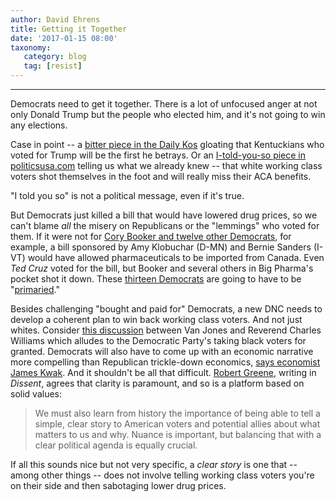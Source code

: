 ```yaml
---
author: David Ehrens
title: Getting it Together
date: '2017-01-15 08:00'
taxonomy:
   category: blog
   tag: [resist]
---
```

---
Democrats need to get it together. There is a lot of unfocused anger at not only Donald Trump but the people who elected him, and it's not going to win any elections.

Case in point -- a [bitter piece in the Daily Kos](https://www.dailykos.com/story/2016/12/12/1610198/-Be-happy-for-coal-miners-losing-their-health-insurance-They-re-getting-exactly-what-they-voted-for) gloating that Kentuckians who voted for Trump will be the first he betrays. Or an [I-told-you-so piece in politicsusa.com](http://www.politicususa.com/2017/01/13/income-republicans-voted-trump-government-healthcare.html) telling us what we already knew -- that white working class voters shot themselves in the foot and will really miss their ACA benefits.

"I told you so" is not a political message, even if it's true.

But Democrats just killed a bill that would have lowered drug prices, so we can't blame *all* the misery on Republicans or the "lemmings" who voted for them. If it were not for [Cory Booker and twelve other Democrats](https://theslot.jezebel.com/for-some-reason-cory-booker-and-12-other-dems-killed-a-1791116094), for example, a bill sponsored by Amy Klobuchar (D-MN) and Bernie Sanders (I-VT) would have allowed pharmaceuticals to be imported from Canada. Even *Ted Cruz* voted for the bill, but Booker and several others in Big Pharma's pocket shot it down. These [thirteen Democrats](https://www.pastemagazine.com/articles/2017/01/thirteen-democrats-just-stopped-bernie-sanders-ame.html) are going to have to be "[primaried](https://www.goodreads.com/book/show/18736804-getting-primaried?from_search=true)."

Besides challenging "bought and paid for" Democrats, a new DNC needs to develop a coherent plan to win back working class voters. And not just whites. Consider [this discussion](http://www.cnn.com/videos/tv/2017/01/12/van-jones-investigates-detroits-black-vote-pkg-ac360.cnn) between Van Jones and Reverend Charles Williams which alludes to the Democratic Party's taking black voters for granted. Democrats will also have to come up with an economic narrative more compelling than Republican trickle-down economics, [says economist James Kwak](http://lithub.com/the-failure-of-democratic-storytelling/). And it shouldn't be all that difficult. [Robert Greene](https://www.dissentmagazine.org/article/devil-we-know-trumpism-us-history), writing in *Dissent*, agrees that clarity is paramount, and so is a platform based on solid values:

> We must also learn from history the importance of being able to tell a simple, clear story to American voters and potential allies about what matters to us and why. Nuance is important, but balancing that with a clear political agenda is equally crucial.

If all this sounds nice but not very specific, a *clear story* is one that -- among other things -- does not involve telling working class voters you're on their side and then sabotaging lower drug prices.
